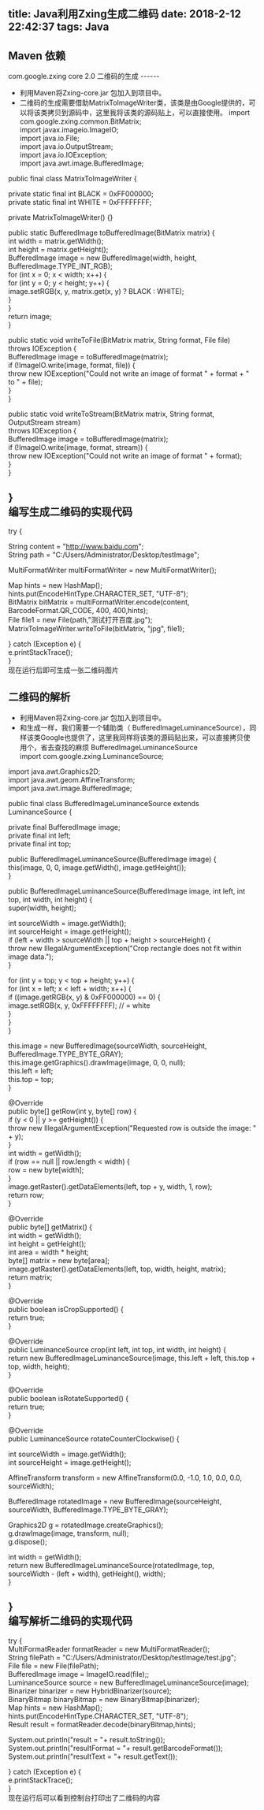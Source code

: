 title: Java利用Zxing生成二维码
date: 2018-2-12 22:42:37
tags: Java
---
  Maven 依赖
--------

<dependency>   
 <groupId>com.google.zxing</groupId>   
 <artifactId>core</artifactId>   
 <version>2.0</version>   
</dependency>  
 二维码的生成
------

 * 利用Maven将Zxing-core.jar 包加入到项目中。
 * 二维码的生成需要借助MatrixToImageWriter类，该类是由Google提供的，可以将该类拷贝到源码中，这里我将该类的源码贴上，可以直接使用。
  import com.google.zxing.common.BitMatrix;   
import javax.imageio.ImageIO;   
import java.io.File;   
import java.io.OutputStream;   
import java.io.IOException;   
import java.awt.image.BufferedImage;   
   
   
public final class MatrixToImageWriter {   
   
 private static final int BLACK = 0xFF000000;   
 private static final int WHITE = 0xFFFFFFFF;   
   
 private MatrixToImageWriter() {}   
   
   
 public static BufferedImage toBufferedImage(BitMatrix matrix) {   
 int width = matrix.getWidth();   
 int height = matrix.getHeight();   
 BufferedImage image = new BufferedImage(width, height, BufferedImage.TYPE\_INT\_RGB);   
 for (int x = 0; x < width; x++) {   
 for (int y = 0; y < height; y++) {   
 image.setRGB(x, y, matrix.get(x, y) ? BLACK : WHITE);   
 }   
 }   
 return image;   
 }   
   
   
 public static void writeToFile(BitMatrix matrix, String format, File file)   
 throws IOException {   
 BufferedImage image = toBufferedImage(matrix);   
 if (!ImageIO.write(image, format, file)) {   
 throw new IOException("Could not write an image of format " + format + " to " + file);   
 }   
 }   
   
   
 public static void writeToStream(BitMatrix matrix, String format, OutputStream stream)   
 throws IOException {   
 BufferedImage image = toBufferedImage(matrix);   
 if (!ImageIO.write(image, format, stream)) {   
 throw new IOException("Could not write an image of format " + format);   
 }   
 }   
   
}  
 编写生成二维码的实现代码
------------

try {   
   
 String content = "http://www.baidu.com";   
 String path = "C:/Users/Administrator/Desktop/testImage";   
   
 MultiFormatWriter multiFormatWriter = new MultiFormatWriter();   
   
 Map hints = new HashMap();   
 hints.put(EncodeHintType.CHARACTER\_SET, "UTF-8");   
 BitMatrix bitMatrix = multiFormatWriter.encode(content, BarcodeFormat.QR\_CODE, 400, 400,hints);   
 File file1 = new File(path,"测试打开百度.jpg");   
 MatrixToImageWriter.writeToFile(bitMatrix, "jpg", file1);   
   
 } catch (Exception e) {   
 e.printStackTrace();   
 }  
 现在运行后即可生成一张二维码图片

 二维码的解析
------

 * 利用Maven将Zxing-core.jar 包加入到项目中。
 * 和生成一样，我们需要一个辅助类（ BufferedImageLuminanceSource），同样该类Google也提供了，这里我同样将该类的源码贴出来，可以直接拷贝使用个，省去查找的麻烦 
  BufferedImageLuminanceSource   
import com.google.zxing.LuminanceSource;   
   
import java.awt.Graphics2D;   
import java.awt.geom.AffineTransform;   
import java.awt.image.BufferedImage;   
   
public final class BufferedImageLuminanceSource extends LuminanceSource {   
   
 private final BufferedImage image;   
 private final int left;   
 private final int top;   
   
 public BufferedImageLuminanceSource(BufferedImage image) {   
 this(image, 0, 0, image.getWidth(), image.getHeight());   
 }   
   
 public BufferedImageLuminanceSource(BufferedImage image, int left, int top, int width, int height) {   
 super(width, height);   
   
 int sourceWidth = image.getWidth();   
 int sourceHeight = image.getHeight();   
 if (left + width > sourceWidth || top + height > sourceHeight) {   
 throw new IllegalArgumentException("Crop rectangle does not fit within image data.");   
 }   
   
 for (int y = top; y < top + height; y++) {   
 for (int x = left; x < left + width; x++) {   
 if ((image.getRGB(x, y) & 0xFF000000) == 0) {   
 image.setRGB(x, y, 0xFFFFFFFF); // = white   
 }   
 }   
 }   
   
 this.image = new BufferedImage(sourceWidth, sourceHeight, BufferedImage.TYPE\_BYTE\_GRAY);   
 this.image.getGraphics().drawImage(image, 0, 0, null);   
 this.left = left;   
 this.top = top;   
 }   
   
 @Override   
 public byte[] getRow(int y, byte[] row) {   
 if (y < 0 || y >= getHeight()) {   
 throw new IllegalArgumentException("Requested row is outside the image: " + y);   
 }   
 int width = getWidth();   
 if (row == null || row.length < width) {   
 row = new byte[width];   
 }   
 image.getRaster().getDataElements(left, top + y, width, 1, row);   
 return row;   
 }   
   
 @Override   
 public byte[] getMatrix() {   
 int width = getWidth();   
 int height = getHeight();   
 int area = width * height;   
 byte[] matrix = new byte[area];   
 image.getRaster().getDataElements(left, top, width, height, matrix);   
 return matrix;   
 }   
   
 @Override   
 public boolean isCropSupported() {   
 return true;   
 }   
   
 @Override   
 public LuminanceSource crop(int left, int top, int width, int height) {   
 return new BufferedImageLuminanceSource(image, this.left + left, this.top + top, width, height);   
 }   
   
 @Override   
 public boolean isRotateSupported() {   
 return true;   
 }   
   
 @Override   
 public LuminanceSource rotateCounterClockwise() {   
   
 int sourceWidth = image.getWidth();   
 int sourceHeight = image.getHeight();   
   
 AffineTransform transform = new AffineTransform(0.0, -1.0, 1.0, 0.0, 0.0, sourceWidth);   
   
 BufferedImage rotatedImage = new BufferedImage(sourceHeight, sourceWidth, BufferedImage.TYPE\_BYTE\_GRAY);   
   
 Graphics2D g = rotatedImage.createGraphics();   
 g.drawImage(image, transform, null);   
 g.dispose();   
   
 int width = getWidth();   
 return new BufferedImageLuminanceSource(rotatedImage, top, sourceWidth - (left + width), getHeight(), width);   
 }   
   
}  
 编写解析二维码的实现代码
------------

try {   
 MultiFormatReader formatReader = new MultiFormatReader();   
 String filePath = "C:/Users/Administrator/Desktop/testImage/test.jpg";   
 File file = new File(filePath);   
 BufferedImage image = ImageIO.read(file);;   
 LuminanceSource source = new BufferedImageLuminanceSource(image);   
 Binarizer binarizer = new HybridBinarizer(source);   
 BinaryBitmap binaryBitmap = new BinaryBitmap(binarizer);   
 Map hints = new HashMap();   
 hints.put(EncodeHintType.CHARACTER\_SET, "UTF-8");   
 Result result = formatReader.decode(binaryBitmap,hints);   
   
 System.out.println("result = "+ result.toString());   
 System.out.println("resultFormat = "+ result.getBarcodeFormat());   
 System.out.println("resultText = "+ result.getText());   
   
 } catch (Exception e) {   
 e.printStackTrace();   
 }  
 现在运行后可以看到控制台打印出了二维码的内容

 